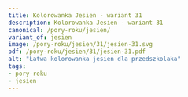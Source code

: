 ```yaml
---
title: Kolorowanka Jesien - wariant 31
description: Kolorowanka Jesien - wariant 31
canonical: /pory-roku/jesien/
variant_of: jesien
image: /pory-roku/jesien/31/jesien-31.svg
pdf: /pory-roku/jesien/31/jesien-31.pdf
alt: "Łatwa kolorowanka jesien dla przedszkolaka"
tags:
- pory-roku
- jesien
---
```


